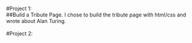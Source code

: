 #Project 1: <br>
##Build a Tribute Page.
I chose to build the tribute page with html/css and wrote about Alan Turing.<br><br>
#Project 2: <br>

